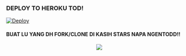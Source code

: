 ### DEPLOY TO HEROKU TOD!
[![Deploy](https://www.herokucdn.com/deploy/button.svg)](https://heroku.com/deploy?template=https://github.com/muhammadrizky16/KyyMusic)
#### **BUAT LU YANG DH FORK/CLONE DI KASIH STARS NAPA NGENTODD!!**
<p align="center">
   <img src="https://telegra.ph/file/9c367ab32b1ba2af159a3.jpg">
</p>

